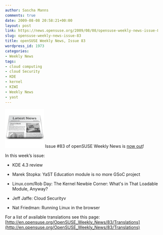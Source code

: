 ```yaml
---
author: Sascha Manns
comments: true
date: 2009-08-08 20:58:21+00:00
layout: post
link: https://news.opensuse.org/2009/08/08/opensuse-weekly-news-issue-83/
slug: opensuse-weekly-news-issue-83
title: openSUSE Weekly News, Issue 83
wordpress_id: 1973
categories:
- Weekly News
tags:
- cloud computing
- cloud Security
- KDE
- kernel
- KIWI
- Weekly News
- yast
---
```


![news](/wp-content/uploads/2007/11/knewsticker.png) Issue #83 of openSUSE Weekly News is [now out](http://en.opensuse.org/OpenSUSE_Weekly_News/83)!

In this week’s issue:



	
  * KDE 4.3 review 

	
  * Marek Stopka: YaST Education module is no more GSoC project 

	
  * Linux.com/Rob Day: The Kernel Newbie Corner: What's in That Loadable Module, Anyway?

	
  * Jeff Jaffe: Cloud Securityv

	
  * Nat Friedman: Running Linux in the browser


For a list of available translations see this page:
[http://en.opensuse.org/OpenSUSE_Weekly_News/83/Translations](http://en.opensuse.org/OpenSUSE_Weekly_News/83/Translations)
